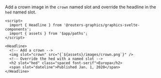 Add a crown image in the `crown` named slot and override the headline in the `hed` named slot.

```svelte
<script>
  import { Headline } from '@reuters-graphics/graphics-svelte-components';
  import { assets } from '$app/paths';
</script>

<Headline>
  <!-- Add a crown -->
  <img slot="crown" src="{`${assets}/images/crown.png`}" />
  <!-- Override the hed with a named slot -->
  <h2 slot="hed" class="spaced font-serif">Europa</h2>
  <span slot="dateline">Published Jan. 1, 2020</span>
</Headline>
```

